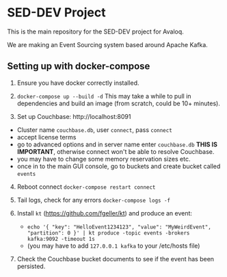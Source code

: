 # SED-DEV Project

This is the main repository for the SED-DEV project for Avaloq.

We are making an Event Sourcing system based around Apache Kafka.


## Setting up with docker-compose

1. Ensure you have docker correctly installed.

2. `docker-compose up --build -d` This may take a while to pull in dependencies and build an image (from scratch, could be 10+ minutes).

3. Set up Couchbase: http://localhost:8091
  - Cluster name `couchbase.db`, user `connect`, pass `connect`
  - accept license terms
  - go to advanced options and in server name enter `couchbase.db` **THIS IS IMPORTANT**, otherwise connect won't be able to resolve Couchbase.
  - you may have to change some memory reservation sizes etc.
  - once in to the main GUI console, go to buckets and create bucket called `events`

4. Reboot connect `docker-compose restart connect`

5. Tail logs, check for any errors `docker-compose logs -f`

6. Install `kt` (https://github.com/fgeller/kt) and produce an event:
    - `echo '{ "key": "HelloEvent1234123", "value": "MyWeirdEvent", "partition": 0 }' | kt produce -topic events -brokers kafka:9092 -timeout 1s`
    - (you may have to add `127.0.0.1 kafka` to your /etc/hosts file)

7. Check the Couchbase bucket documents to see if the event has been persisted.
